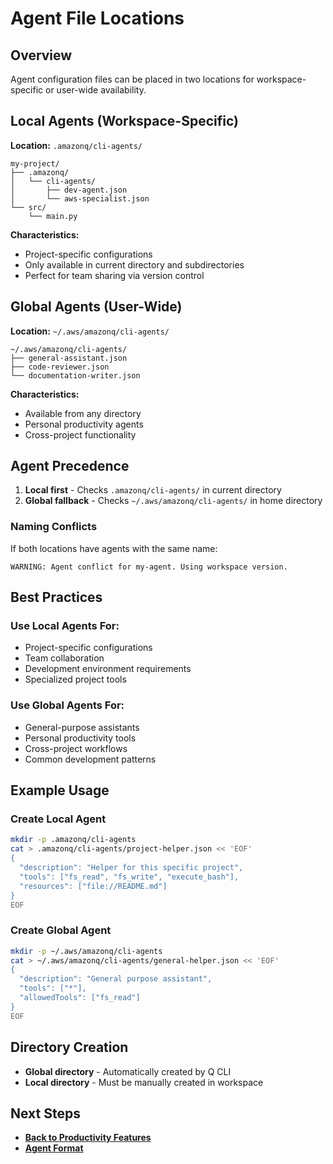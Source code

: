 # Agent File Locations

## Overview

Agent configuration files can be placed in two locations for workspace-specific or user-wide availability.

## Local Agents (Workspace-Specific)

**Location:** `.amazonq/cli-agents/`

```
my-project/
├── .amazonq/
│   └── cli-agents/
│       ├── dev-agent.json
│       └── aws-specialist.json
└── src/
    └── main.py
```

**Characteristics:**
- Project-specific configurations
- Only available in current directory and subdirectories
- Perfect for team sharing via version control

## Global Agents (User-Wide)

**Location:** `~/.aws/amazonq/cli-agents/`

```
~/.aws/amazonq/cli-agents/
├── general-assistant.json
├── code-reviewer.json
└── documentation-writer.json
```

**Characteristics:**
- Available from any directory
- Personal productivity agents
- Cross-project functionality

## Agent Precedence

1. **Local first** - Checks `.amazonq/cli-agents/` in current directory
2. **Global fallback** - Checks `~/.aws/amazonq/cli-agents/` in home directory

### Naming Conflicts
If both locations have agents with the same name:
```
WARNING: Agent conflict for my-agent. Using workspace version.
```

## Best Practices

### Use Local Agents For:
- Project-specific configurations
- Team collaboration
- Development environment requirements
- Specialized project tools

### Use Global Agents For:
- General-purpose assistants
- Personal productivity tools
- Cross-project workflows
- Common development patterns

## Example Usage

### Create Local Agent
```bash
mkdir -p .amazonq/cli-agents
cat > .amazonq/cli-agents/project-helper.json << 'EOF'
{
  "description": "Helper for this specific project",
  "tools": ["fs_read", "fs_write", "execute_bash"],
  "resources": ["file://README.md"]
}
EOF
```

### Create Global Agent
```bash
mkdir -p ~/.aws/amazonq/cli-agents
cat > ~/.aws/amazonq/cli-agents/general-helper.json << 'EOF'
{
  "description": "General purpose assistant",
  "tools": ["*"],
  "allowedTools": ["fs_read"]
}
EOF
```

## Directory Creation

- **Global directory** - Automatically created by Q CLI
- **Local directory** - Must be manually created in workspace

## Next Steps

- **[Back to Productivity Features](../09-productivity-features.md)**
- **[Agent Format](./agent-format.md)**
